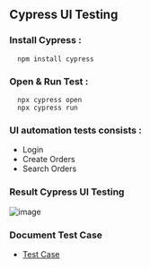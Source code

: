 ## Cypress UI Testing
### Install Cypress :
```
  npm install cypress
```

### Open & Run Test :
```
  npx cypress open
  npx cypress run
```
### UI automation tests consists :
- Login 
- Create Orders
- Search Orders

### Result Cypress UI Testing
![image](https://github.com/user-attachments/assets/1de17f06-d799-4415-87f7-1738eefddfb8)

### Document Test Case
- [Test Case](https://docs.google.com/spreadsheets/d/1nGIkfRGk5HVPwhAJJxbLbY-BgbuioeeLHCruWL5SWo0/edit?usp=sharing)
  
